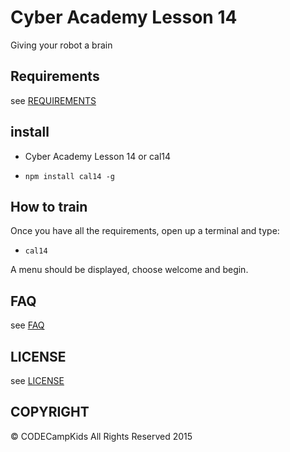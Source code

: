 # Cyber Academy Lesson 14

Giving your robot a brain

## Requirements

  see [REQUIREMENTS](../REQUIREMENTS.md)

## install

*  Cyber Academy Lesson 14 or cal14

  - `npm install cal14 -g`

## How to train

Once you have all the requirements, open up a terminal and type:

  - `cal14`

A menu should be displayed, choose welcome and begin.

## FAQ

  see [FAQ](../FAQ.md)

## LICENSE

see [LICENSE](../LICENSE)

## COPYRIGHT

&copy; CODECampKids All Rights Reserved 2015
